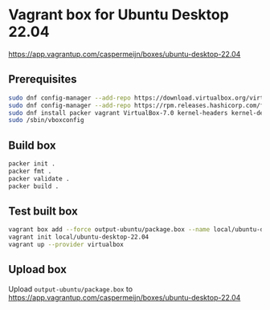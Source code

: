 # Vagrant box for Ubuntu Desktop 22.04

https://app.vagrantup.com/caspermeijn/boxes/ubuntu-desktop-22.04

## Prerequisites

```bash
sudo dnf config-manager --add-repo https://download.virtualbox.org/virtualbox/rpm/fedora/virtualbox.repo
sudo dnf config-manager --add-repo https://rpm.releases.hashicorp.com/fedora/hashicorp.repo
sudo dnf install packer vagrant VirtualBox-7.0 kernel-headers kernel-devel dkms
sudo /sbin/vboxconfig
```

## Build box

```bash
packer init .
packer fmt .
packer validate .
packer build .
```

## Test built box

```bash
vagrant box add --force output-ubuntu/package.box --name local/ubuntu-desktop-22.04
vagrant init local/ubuntu-desktop-22.04
vagrant up --provider virtualbox
```

## Upload box

Upload `output-ubuntu/package.box` to https://app.vagrantup.com/caspermeijn/boxes/ubuntu-desktop-22.04
